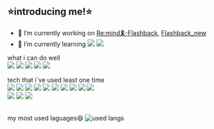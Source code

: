 ## ⭐️introducing me!⭐️
- 🔭 I’m currently working on [Re:mind🎗️-Flashback](https://github.com/rrayy-25809/flashback), [Flashback_new](https://github.com/tatatommy6/flashback_new)
- 🌱 I’m currently learning  <img src="https://img.shields.io/badge/Rust-000000?style=flat-square&logo=rust&logoColor=white"/>  <img src="https://img.shields.io/badge/linux-FCC624?style=flat-square&logo=linux&logoColor=white"/>

what i can do well<br/>
 <img src="https://img.shields.io/badge/Python-3776AB?style=flat-square&logo=python&logoColor=white"/>
 <img src="https://img.shields.io/badge/C-A8B9CC?style=flat-square&logo=C&logoColor=white"/>
 <img src="https://img.shields.io/badge/HTML-E34F26?style=flat-square&logo=HTML5&logoColor=white"/>
 <img src="https://img.shields.io/badge/CSS-1572B6?style=flat-square&logo=css3&logoColor=white"/>
 <img src="https://img.shields.io/badge/linux-FCC624?style=flat-square&logo=linux&logoColor=white"/>

 tech that i`ve used least one time<br/>
 <img src="https://img.shields.io/badge/python-3776AB?style=flat-square&logo=python&logoColor=white"/>
 <img src="https://img.shields.io/badge/C-A8B9CC?style=flat-square&logo=C&logoColor=white"/>
 <img src="https://img.shields.io/badge/HTML-E34F26?style=flat-square&logo=HTML5&logoColor=white"/>
 <img src="https://img.shields.io/badge/CSS-1572B6?style=flat-square&logo=css3&logoColor=white"/>
 <img src="https://img.shields.io/badge/linux-FCC624?style=flat-square&logo=linux&logoColor=white"/>
 <img src="https://img.shields.io/badge/Flutter-02569B?style=flat-square&logo=flutter&logoColor=white"/>
 <img src="https://img.shields.io/badge/JavaScript-F7DF1E?style=flat-square&logo=javascript&logoColor=white"/>
 <img src="https://img.shields.io/badge/Dart-0175C2?style=flat-square&logo=Dart&logoColor=white"/>
 <img src="https://img.shields.io/badge/Rust-000000?style=flat-square&logo=rust&logoColor=white"/>
 <img src="https://img.shields.io/badge/R-276DC3?style=flat-square&logo=R&logoColor=white"/>
 <br/>
 <img src="https://img.shields.io/badge/Flutter-02569B?style=flat-square&logo=Flutter&logoColor=white"/>
 <img src="https://img.shields.io/badge/OpenCV-5C3EE8?style=flat-square&logo=opencv&logoColor=white"/>
 <img src="https://img.shields.io/badge/OpenAI-412991?style=flat-square&logo=openai&logoColor=white"/>
 
 <br/>
 my most used laguages😄
 <img src="https://github-readme-stats.vercel.app/api/top-langs/?username=tatatommy6&langs_count=5&layout=donut-vertical&size_weight=1" alt="used langs">
<!--![Top Langs](https://github-readme-stats.vercel.app/api/top-langs/?username=tatatommy6&layout=compact&cache_seconds=1800)-->

<!--
**tatatommy6/tatatommy6** is a ✨ _special_ ✨ repository because its `README.md` (this file) appears on your GitHub profile.

Here are some ideas to get you started:

- 🔭 I’m currently working on ...
- 🌱 I’m currently learning ...
- 👯 I’m looking to collaborate on ...
- 🤔 I’m looking for help with ...
- 💬 Ask me about ...
- 📫 How to reach me: ...
- 😄 Pronouns: ...
- ⚡ Fun fact: ...
-->
